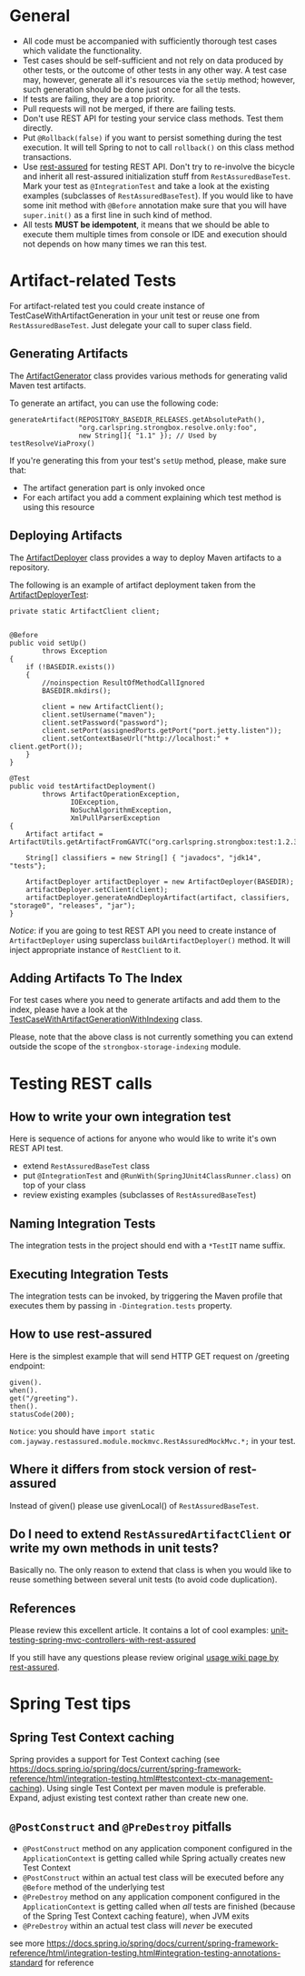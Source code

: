 # General

* All code must be accompanied with sufficiently thorough test cases which validate the functionality.
* Test cases should be self-sufficient and not rely on data produced by other tests, or the outcome of other tests in any other way. A test case may, however, generate all it's resources via the `setUp` method; however, such generation should be done just once for all the tests.
* If tests are failing, they are a top priority.
* Pull requests will not be merged, if there are failing tests.
* Don't use REST API for testing your service class methods. Test them directly.
* Put `@Rollback(false)` if you want to persist something during the test execution. It will tell Spring to not to call `rollback()` on this class method transactions.
* Use [rest-assured](https://github.com/rest-assured/rest-assured/wiki/GettingStarted#spring-mock-mvc) for testing REST API. Don't try to re-involve the bicycle and inherit all rest-assured initialization stuff from `RestAssuredBaseTest`. Mark your test as `@IntegrationTest` and take a look at the existing examples (subclasses of `RestAssuredBaseTest`). If you would like to have some init method with `@Before` annotation make sure that you will have `super.init()` as a first line in such kind of method.  
* All tests **MUST be idempotent**, it means that we should be able to execute them multiple times from console or IDE and execution should not depends on how many times we ran this test.

# Artifact-related Tests

For artifact-related test you could create instance of TestCaseWithArtifactGeneration in your unit test or reuse one from `RestAssuredBaseTest`. Just delegate your call to super class field.

## Generating Artifacts

The [ArtifactGenerator](https://github.com/strongbox/strongbox/blob/master/strongbox-testing/strongbox-testing-core/src/main/java/org/carlspring/strongbox/artifact/generator/ArtifactGenerator.java) class provides various methods for generating valid Maven test artifacts.

To generate an artifact, you can use the following code:

    generateArtifact(REPOSITORY_BASEDIR_RELEASES.getAbsolutePath(),
                     "org.carlspring.strongbox.resolve.only:foo",
                     new String[]{ "1.1" }); // Used by testResolveViaProxy()

If you're generating this from your test's `setUp` method, please, make sure that:
* The artifact generation part is only invoked once
* For each artifact you add a comment explaining which test method is using this resource

## Deploying Artifacts

The [ArtifactDeployer](https://github.com/strongbox/strongbox/blob/master/strongbox-testing/strongbox-testing-core/src/main/java/org/carlspring/strongbox/artifact/generator/ArtifactDeployer.java) class provides a way to deploy Maven artifacts to a repository.

The following is an example of artifact deployment taken from the [ArtifactDeployerTest](https://github.com/strongbox/strongbox/blob/master/strongbox-testing/strongbox-testing-core/src/test/java/org/carlspring/strongbox/artifact/generator/ArtifactDeployerTest.java):

    private static ArtifactClient client;
    
    
    @Before
    public void setUp()
            throws Exception
    {
        if (!BASEDIR.exists())
        {
            //noinspection ResultOfMethodCallIgnored
            BASEDIR.mkdirs();

            client = new ArtifactClient();
            client.setUsername("maven");
            client.setPassword("password");
            client.setPort(assignedPorts.getPort("port.jetty.listen"));
            client.setContextBaseUrl("http://localhost:" + client.getPort());
        }
    }

    @Test
    public void testArtifactDeployment()
            throws ArtifactOperationException,
                   IOException,
                   NoSuchAlgorithmException,
                   XmlPullParserException
    {
        Artifact artifact = ArtifactUtils.getArtifactFromGAVTC("org.carlspring.strongbox:test:1.2.3");

        String[] classifiers = new String[] { "javadocs", "jdk14", "tests"};

        ArtifactDeployer artifactDeployer = new ArtifactDeployer(BASEDIR);
        artifactDeployer.setClient(client);
        artifactDeployer.generateAndDeployArtifact(artifact, classifiers, "storage0", "releases", "jar");
    }

_Notice_: if you are going to test REST API you need to create instance of `ArtifactDeployer` using superclass `buildArtifactDeployer()` method. It will inject appropriate instance of `RestClient` to it.

## Adding Artifacts To The Index

For test cases where you need to generate artifacts and add them to the index, please have a look at the [TestCaseWithArtifactGenerationWithIndexing](https://github.com/strongbox/strongbox/blob/master/strongbox-storage/strongbox-storage-indexing/src/test/java/org/carlspring/strongbox/testing/TestCaseWithArtifactGenerationWithIndexing.java) class.

Please, note that the above class is not currently something you can extend outside the scope of the `strongbox-storage-indexing` module.

# Testing REST calls

## How to write your own integration test

Here is sequence of actions for anyone who would like to write it's own REST API test.
* extend `RestAssuredBaseTest` class
* put `@IntegrationTest` and `@RunWith(SpringJUnit4ClassRunner.class)` on top of your class
* review existing examples (subclasses of `RestAssuredBaseTest`)

## Naming Integration Tests

The integration tests in the project should end with a `*TestIT` name suffix.

## Executing Integration Tests

The integration tests can be invoked, by triggering the Maven profile that executes them by passing in `-Dintegration.tests` property.

## How to use rest-assured

Here is the simplest example that will send HTTP GET request on /greeting endpoint:

    given().
    when().
    get("/greeting").
    then().
    statusCode(200);

`Notice`: you should have `import static com.jayway.restassured.module.mockmvc.RestAssuredMockMvc.*;` in your test.

## Where it differs from stock version of rest-assured

Instead of given() please use givenLocal() of `RestAssuredBaseTest`.

## Do I need to extend `RestAssuredArtifactClient` or write my own methods in unit tests?

Basically no. The only reason to extend that class is when you would like to reuse something between several unit tests (to avoid code duplication).

## References

Please review this excellent article. It contains a lot of cool examples: [unit-testing-spring-mvc-controllers-with-rest-assured](https://blog.jayway.com/2014/01/14/unit-testing-spring-mvc-controllers-with-rest-assured/)

If you still have any questions please review original [usage wiki page by rest-assured](https://github.com/rest-assured/rest-assured/wiki/usage).

# Spring Test tips

## Spring Test Context caching

Spring provides a support for Test Context caching (see https://docs.spring.io/spring/docs/current/spring-framework-reference/html/integration-testing.html#testcontext-ctx-management-caching). Using single Test Context per maven module is preferable. Expand, adjust existing test context rather than create new one.

## `@PostConstruct` and `@PreDestroy` pitfalls

* `@PostConstruct` method on any application component configured in the `ApplicationContext` is getting called while Spring actually creates new Test Context
* `@PostConstruct` within an actual test class will be executed before any `@Before` method of the underlying test
* `@PreDestroy` method on any application component configured in the `ApplicationContext` is getting called when _all_ tests are finished (because of the Spring Test Context caching feature), when JVM exits
* `@PreDestroy` within an actual test class will _never_ be executed

see more https://docs.spring.io/spring/docs/current/spring-framework-reference/html/integration-testing.html#integration-testing-annotations-standard for reference